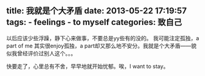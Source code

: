 title: 我就是个大矛盾
date: 2013-05-22 17:19:57
tags: 
    - feelings
    - to myself
categories: 致自己
---

以后应该少些浮躁，静下心来做事，不要总是yy些有的没的。
我可能注定孤独，a part of me 其实很enjoy孤独，a part却又那么地不安分。我就是个大矛盾——貌似我曾经评价过别人这个。。。

快要走了，心里总有不舍，早早地就开始忧郁。唉，I want to stay。

